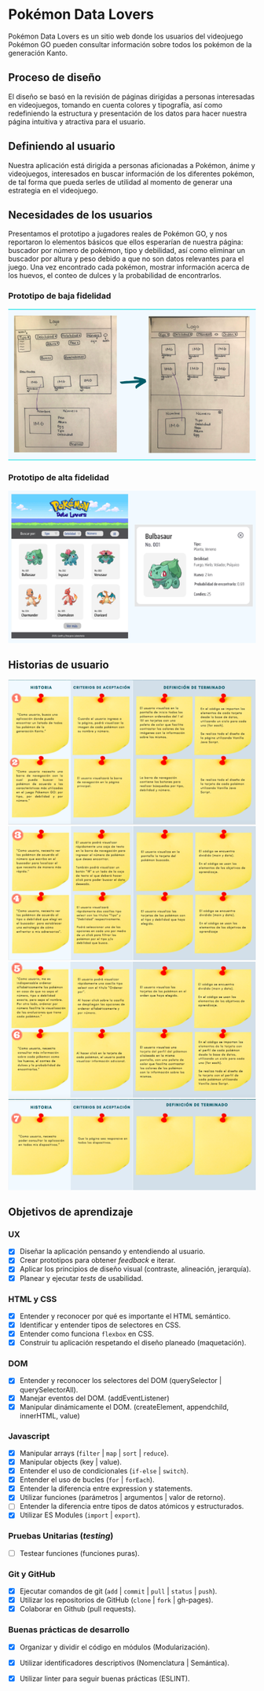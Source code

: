 # Pokémon Data Lovers

Pokémon Data Lovers es un sitio web donde los usuarios del videojuego Pokémon GO pueden consultar información sobre todos los pokémon de la generación Kanto.

## Proceso de diseño

El diseño se basó en la revisión de páginas dirigidas a personas interesadas en videojuegos, tomando en cuenta colores y tipografía, así como redefiniendo la estructura y presentación de los datos para hacer nuestra página intuitiva y atractiva para el usuario.

## Definiendo al usuario

Nuestra aplicación está dirigida a personas aficionadas a Pokémon, ánime y videojuegos, interesados en buscar información de los diferentes pokémon, de tal forma que pueda serles de utilidad al momento de generar una estrategia en el videojuego.

## Necesidades de los usuarios

Presentamos el prototipo a jugadores reales de Pokémon GO, y nos reportaron lo elementos básicos que ellos esperarían de nuestra página: buscador por número de pokémon, tipo y debilidad, así como eliminar un buscador por altura y peso debido a que no son datos relevantes para el juego. Una vez encontrado cada pokémon, mostrar información acerca de los huevos, el conteo de dulces y la probabilidad de encontrarlos.

### Prototipo de baja fidelidad

![prototipoBajaFidelidad](https://github.com/EtnaSI/CDMX009-Data-Lovers/blob/master/src/prototipoBajaFidelidad.png)

### Prototipo de alta fidelidad

![prototipoAltaFidelidad](https://github.com/EtnaSI/CDMX009-Data-Lovers/blob/master/src/prototipoAltaFidelidad.png)

## Historias de usuario

![historiasDeUsuario1-2](https://github.com/EtnaSI/CDMX009-Data-Lovers/blob/master/src/historiasDeUsuario1-2.png)
![historiasDeUsuario3-4](https://github.com/EtnaSI/CDMX009-Data-Lovers/blob/master/src/historiasDeUsuario3-4.png)
![historiasDeUsuario5-6](https://github.com/EtnaSI/CDMX009-Data-Lovers/blob/master/src/historiasDeUsuario5-6.png)
![historiasDeUsuario7](https://github.com/EtnaSI/CDMX009-Data-Lovers/blob/master/src/historia7.png)

## Objetivos de aprendizaje

### UX

- [X] Diseñar la aplicación pensando y entendiendo al usuario.
- [X] Crear prototipos para obtener _feedback_ e iterar.
- [X] Aplicar los principios de diseño visual (contraste, alineación, jerarquía).
- [X] Planear y ejecutar _tests_ de usabilidad.

### HTML y CSS

- [X] Entender y reconocer por qué es importante el HTML semántico.
- [X] Identificar y entender tipos de selectores en CSS.
- [X] Entender como funciona `flexbox` en CSS.
- [X] Construir tu aplicación respetando el diseño planeado (maquetación).

### DOM

- [X] Entender y reconocer los selectores del DOM (querySelector | querySelectorAll).
- [X] Manejar eventos del DOM. (addEventListener)
- [X] Manipular dinámicamente el DOM. (createElement, appendchild, innerHTML, value)

### Javascript

- [X] Manipular arrays (`filter` | `map` | `sort` | `reduce`).
- [X] Manipular objects (key | value).
- [X] Entender el uso de condicionales (`if-else` | `switch`).
- [X] Entender el uso de bucles (`for` | `forEach`).
- [X] Entender la diferencia entre expression y statements.
- [X] Utilizar funciones (parámetros | argumentos | valor de retorno).
- [ ] Entender la diferencia entre tipos de datos atómicos y estructurados.
- [X] Utilizar ES Modules (`import` | `export`).

### Pruebas Unitarias (_testing_)
- [ ] Testear funciones (funciones puras).

### Git y GitHub
- [X] Ejecutar comandos de git (`add` | `commit` | `pull` | `status` | `push`).
- [X] Utilizar los repositorios de GitHub (`clone` | `fork` | gh-pages).
- [X] Colaborar en Github (pull requests).

### Buenas prácticas de desarrollo
- [X] Organizar y dividir el código en módulos (Modularización).
- [X] Utilizar identificadores descriptivos (Nomenclatura | Semántica).
- [X] Utilizar linter para seguir buenas prácticas (ESLINT).



